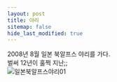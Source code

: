 ```yaml
---
layout: post
title: 야리
sitemap: false
hide_last_modified: true
--- 
```


2008년 8월 일본 북알프스 야리를 가다.<br>
벌써 12년이 훌쩍 지난;;<br> 
![일본북알프스야리01](/myblog/assets/img/야리.jpg)
